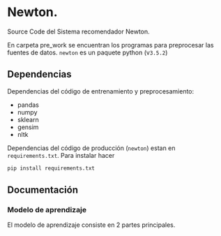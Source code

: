 # Newton.

Source Code del Sistema recomendador  Newton.

En carpeta pre_work se encuentran los programas para preprocesar las fuentes de datos. `newton`
es un paquete python (v`3.5.2`)

## Dependencias
Dependencias del código de entrenamiento y preprocesamiento:

* pandas
* numpy
* sklearn
* gensim
* nltk

Dependencias del código de producción (`newton`) estan en `requirements.txt`. Para instalar hacer 

```bash
pip install requirements.txt
```
## Documentación

### Modelo de aprendizaje
El modelo de aprendizaje consiste en 2 partes principales. 